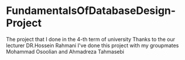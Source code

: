 # FundamentalsOfDatabaseDesign-Project
The project that I done in the 4-th term of university
Thanks to the our lecturer DR.Hossein Rahmani I've done this project with my groupmates Mohammad Osoolian and Ahmadreza Tahmasebi